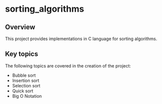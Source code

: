 # sorting_algorithms

## Overview

This project provides implementations in C language for sorting algorithms.

## Key topics

The following topics are covered in the
creation of the project:

- Bubble sort
- Insertion sort
- Selection sort
- Quick sort
- Big O Notation
